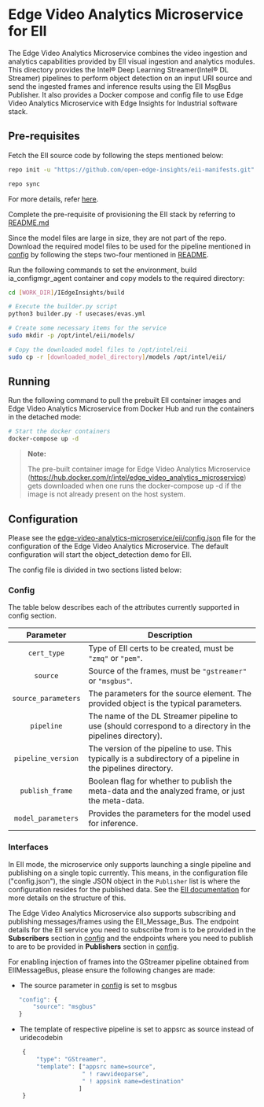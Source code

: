 Edge Video Analytics Microservice for EII
=========================================

The Edge Video Analytics Microservice combines the video ingestion and analytics
capabilities provided by EII visual ingestion and analytics modules.
This directory provides the Intel® Deep Learning Streamer(Intel® DL Streamer) pipelines
to perform object detection on an input URI source and send the ingested frames and
inference results using the EII MsgBus Publisher. It also provides a Docker compose
and config file to use Edge Video Analytics Microservice with Edge Insights for Industrial
software stack.

## Pre-requisites

Fetch the EII source code by following the steps mentioned below:

```sh
repo init -u "https://github.com/open-edge-insights/eii-manifests.git"

repo sync
```
For more details, refer [here](https://github.com/open-edge-insights/eii-manifests).


Complete the pre-requisite of provisioning the EII stack by referring to
[README.md](https://github.com/open-edge-insights/eii-core/blob/master/README.md#provision)


Since the model files are large in size, they are not part of the repo.
Download the required model files to be used for the pipeline mentioned in [config](./config.json)
by following the steps two-four mentioned in [README](../README.md#running-the-image).


Run the following commands to set the environment, build ia_configmgr_agent container
and copy models to the required directory:

```sh
cd [WORK_DIR]/IEdgeInsights/build

# Execute the builder.py script
python3 builder.py -f usecases/evas.yml

# Create some necessary items for the service
sudo mkdir -p /opt/intel/eii/models/

# Copy the downloaded model files to /opt/intel/eii
sudo cp -r [downloaded_model_directory]/models /opt/intel/eii/
```

## Running

Run the following command to pull the prebuilt EII container images and Edge Video Analytics Microservice
from Docker Hub and run the containers in the detached mode:

```sh
# Start the docker containers
docker-compose up -d
```

> **Note:**
>
> The pre-built container image for Edge Video Analytics Microservice (https://hub.docker.com/r/intel/edge_video_analytics_microservice)
> gets downloaded when one runs the docker-compose up -d if the image is not already present on the host system.


## Configuration

Please see the [edge-video-analytics-microservice/eii/config.json](config.json) file for the configuration of the
Edge Video Analytics Microservice. The default configuration will start the
object_detection demo for EII.

The config file is divided in two sections listed below:

### Config

The table below describes each of the attributes currently
supported in config section.

|      Parameter      |                                                     Description                                                |
| :-----------------: | -------------------------------------------------------------------------------------------------------------- |
| `cert_type`         | Type of EII certs to be created, must be `"zmq"` or `"pem"`.                                                   |
| `source`            | Source of the frames, must be `"gstreamer"` or `"msgbus"`.                                                     |
| `source_parameters` | The parameters for the source element. The provided object is the typical parameters.                          |
| `pipeline`          | The name of the DL Streamer pipeline to use (should correspond to a directory in the pipelines directory).     |
| `pipeline_version`  | The version of the pipeline to use. This typically is a subdirectory of a pipeline in the pipelines directory. |
| `publish_frame`     | Boolean flag for whether to publish the meta-data and the analyzed frame, or just the meta-data.               |
| `model_parameters`  | Provides the parameters for the model used for inference.                 |

### Interfaces

In EII mode, the microservice only supports launching a single pipeline and publishing on a
single topic currently. This means, in the configuration file ("config.json"),
the single JSON object in the `Publisher` list is where the configuration
resides for the published data. See the [EII documentation](https://github.com/open-edge-insights/eii-core/blob/master/README.md#adding-new-eii-service-so-it-gets-picked-up-by-builder) for more details on
the structure of this.

The Edge Video Analytics Microservice also supports subscribing and publishing messages/frames
using the EII_Message_Bus.
The endpoint details for the EII service you need to subscribe from is to be
provided in the **Subscribers** section in [config](config.json) and the endpoints
where you need to publish to are to be provided in **Publishers** section in
[config](config.json).

For enabling injection of frames into the GStreamer pipeline obtained from
EIIMessageBus, please ensure the following changes are made:

* The source parameter in [config](config.json) is set to msgbus

 ```javascript
    "config": {
        "source": "msgbus"
    }
 ```

* The template of respective pipeline is set to appsrc as source instead of uridecodebin

```javascript
    {
        "type": "GStreamer",
        "template": ["appsrc name=source",
                     " ! rawvideoparse",
                     " ! appsink name=destination"
                    ]
    }
```
